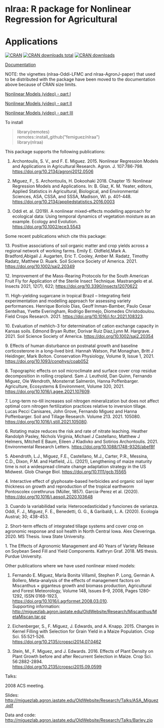 # nlraa: R package for Nonlinear Regression for Agricultural
# Applications

[![CRAN](http://www.r-pkg.org/badges/version/nlraa)](https://CRAN.R-project.org/package=nlraa)
[![CRAN
downloads total](https://cranlogs.r-pkg.org/badges/grand-total/nlraa)](https://github.com/r-hub/cranlogs.app)
[![CRAN downloads](https://cranlogs.r-pkg.org/badges/nlraa)](https://cran.r-project.org/package=nlraa)

[Documentation](https://femiguez.github.io/nlraa-docs/index.html)

NOTE: the vignettes (nlraa-Oddi-LFMC and nlraa-AgronJ-paper) that used to be distributed with the package have been moved to the documentation above because of CRAN size limits.

[Nonlinear Models (video) - part I](https://www.youtube.com/watch?v=fIQV4JxXnnA)

[Nonlinear Models (video) - part II](https://www.youtube.com/watch?v=6ujBQxKYlwY)

[Nonlinear Models (video) - part III](https://www.youtube.com/watch?v=cDm9UhwGSXo)

To install

> library(remotes) \
> remotes::install_github("femiguez/nlraa") \
> library(nlraa)

This package supports the following publications:

1. Archontoulis, S. V., and F. E. Miguez. 2015. Nonlinear Regression
   Models and Applications in Agricultural
   Research. Agron. J. 107:786-798. \
   https://doi.org/10.2134/agronj2012.0506

2. Miguez, F., S. Archontoulis, H. Dokoohaki 2018. Chapter 15:
   Nonlinear Regression Models and Applications. In: B. Glaz,
   K. M. Yeater, editors, Applied Statistics in Agricultural,
   Biological, and Environmental Sciences, ASA, CSSA, and SSSA,
   Madison, WI. p. 401-448. \
   https://doi.org/10.2134/appliedstatistics.2016.0003

3. Oddi et. al. (2019). A nonlinear mixed-effects modelling approach
   for ecological data: Using temporal dynamics of vegetation moisture
   as an example. Ecology and Evolution. \
   https://doi.org/10.1002/ece3.5543

Some recent publications which cite this package:

13\. Positive associations of soil organic matter and crop yields across a regional network of working farms. Emily E. Oldfield,Mark A. Bradford,Abigail J. Augarten, Eric T. Cooley, Amber M. Radatz, Timothy Radatz, Matthew D. Ruark. Soil Science Society of America. 2021.  https://doi.org/10.1002/saj2.20349

12\. Improvement of the Mass-Rearing Protocols for the South American Fruit Fly for Application of the Sterile Insect Technique. Mastrangelo et al. Insects 2021, 12(7), 622; https://doi.org/10.3390/insects12070622

11\. High-yielding sugarcane in tropical Brazil – Integrating field experimentation and modelling approach for assessing variety performances. Henrique Boriolo Dias, Geoff Inman-Bamber, Paulo Cesar Sentelhas, Yvette Everingham, Rodrigo Bermejo, Diomedes Christodoulou. Field Crops Research. 2021. https://doi.org/10.1016/j.fcr.2021.108323.

10\. Evaluation of mehlich-3 for determination of cation exchange capacity in Kansas soils. Edmond Bryan Rutter, Dorivar Ruiz Diaz,Lynn M. Hargrave. 2021. Soil Science Society of America. https://doi.org/10.1002/saj2.20354

9\. Effects of human disturbance on postnatal growth and baseline corticosterone in a long-lived bird. Hannah Watson, Pat Monaghan, Britt J Heidinger, Mark Bolton. Conservation Physiology, Volume 9, Issue 1, 2021. https://doi.org/10.1093/conphys/coab052

8\. Topographic effects on soil microclimate and surface cover crop residue decomposition in rolling cropland. Sam J. Leuthold, Dan Quinn, Fernando Miguez, Ole Wendroth, Monsterrat Salmerón, Hanna Poffenbarger. Agriculture, Ecosystems & Environment, Volume 320, 2021. https://doi.org/10.1016/j.agee.2021.107609.

7\. Long-term no-till increases soil nitrogen mineralization but does not affect 
optimal corn nitrogen fertilization practices relative to inversion tillage. 
Lucas Pecci Canisares, John Grove, Fernando Miguez and Hanna Poffenbarger. 
Soil and Tillage Research. Volume 213. 2021. 105080. https://doi.org/10.1016/j.still.2021.105080.

6\. Rotating maize reduces the risk and rate of nitrate leaching. 
Heather Randolph Pasley, Nichols Virginia, Michael J Castellano, Matthew J Helmers, 
Mitchell E Baum, Eileen J Kladivko and Sotirios Archontoulis. 2021. Environmental
Research Letters. https://doi.org/10.1088/1748-9326/abef8f

5\. Abendroth, L.J., Miguez, F.E., Castellano, M.J., Carter, P.R., Messina, 
C.D., Dixon, P.M. and Hatfield, J.L. (2021), Lengthening of maize maturity 
time is not a widespread climate change adaptation strategy in the US Midwest. 
Glob Change Biol. https://doi.org/10.1111/gcb.15565

4\. Interactive effect of glyphosate-based herbicides and organic soil layer 
thickness on growth and reproduction of the tropical earthworm 
Pontoscolex corethrurus (Müller, 1857). Garcia-Perez et al. (2020).
https://doi.org/10.1016/j.apsoil.2020.103648

3\. Cuando la variabilidad varía: Heterocedasticidad y funciones de varianza. 
Oddi, F. J., Miguez, F. E., Benedetti, G. G., & Garibaldi, L. A. (2020). 
Ecología Austral; 30; 438-453.

2\. Short-term effects of integrated tillage systems and cover crop on
agronomic response and soil health in North Central Iowa. Alex Cleveringa. 2020.
MS Thesis. Iowa State University.

1\. The Effects of Agronomic Management and 40 Years of Variety Release on 
Soybean Seed Fill and Yield Components. Kathryn Graf. 2018. MS thesis. 
Purdue University.

Other publications where we have used nonlinear mixed models:

1. Fernando E. Miguez, María Bonita Villamil, Stephen P. Long,
    Germán A. Bollero, Meta-analysis of the effects of management
    factors on Miscanthus × giganteus growth and biomass production,
    Agricultural and Forest Meteorology, Volume 148, Issues 8–9, 2008,
    Pages 1280-1292, ISSN 0168-1923, \
    https://doi.org/10.1016/j.agrformet.2008.03.010. \
	Supporting information: \
	http://miguezlab.agron.iastate.edu/OldWebsite/Research/Miscanthus/MetaMiscan.tar.gz

2. Eichenberger, S., F. Miguez, J. Edwards, and A. Knapp. 2015. Changes
    in Kernel Filling with Selection for Grain Yield in a Maize
    Population. Crop Sci. 55:521-526. \
	https://doi.org/10.2135/cropsci2014.07.0462

3. Stein, M., F. Miguez, and J. Edwards. 2016. Effects of Plant Density
    on Plant Growth before and after Recurrent Selection in
    Maize. Crop Sci. 56:2882-2894. \
	https://doi.org/10.2135/cropsci2015.09.0599

Talks:

2008 ACS meeting.

Slides: \
http://miguezlab.agron.iastate.edu/OldWebsite/Research/Talks/ASA_Miguez.pdf

Data and code: \
http://miguezlab.agron.iastate.edu/OldWebsite/Research/Talks/Barley.zip




